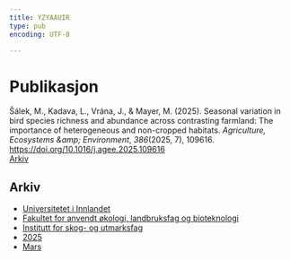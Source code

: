 ```yaml
---
title: YZYAAUIR
type: pub
encoding: UTF-8

---
```

<h1>Publikasjon</h1>
<article id="csl-bib-container-YZYAAUIR" class="csl-bib-container">
  <div class="csl-bib-body"> <div class="csl-entry">Šálek, M., Kadava, L., Vrána, J., &#38; Mayer, M. (2025). Seasonal variation in bird species richness and abundance across contrasting farmland: The importance of heterogeneous and non-cropped habitats. <i>Agriculture, Ecosystems &#38;amp; Environment</i>, <i>386</i>(2025, 7), 109616. <a href="https://doi.org/10.1016/j.agee.2025.109616">https://doi.org/10.1016/j.agee.2025.109616</a></div> </div>
  <div class="csl-bib-buttons">
    <a href="#taxonomy-article-YZYAAUIR" alt="archive" class="csl-bib-button">Arkiv</a>
  </div>
  <div id="csl-bib-meta-container-YZYAAUIR"></div>
</article>
<div id="csl-bib-meta-YZYAAUIR" class="csl-bib-meta">
  <article id="taxonomy-article-YZYAAUIR" class="taxonomy-article">
    <h1>Arkiv</h1>
    <ul>
      <li><a href="{{< params subfolder >}}nn/archive/?key=3DCRN523">Universitetet i Innlandet</a></li>
      <li><a href="{{< params subfolder >}}nn/archive/?key=T77LXH6D">Fakultet for anvendt økologi, landbruksfag og bioteknologi</a></li>
      <li><a href="{{< params subfolder >}}nn/archive/?key=7TRARPE3">Institutt for skog- og utmarksfag</a></li>
      <li><a href="{{< params subfolder >}}nn/archive/?key=H5L4MZHE">2025</a></li>
      <li><a href="{{< params subfolder >}}nn/archive/?key=IQQJNV9X">Mars</a></li>
    </ul>
  </article>
</div>
